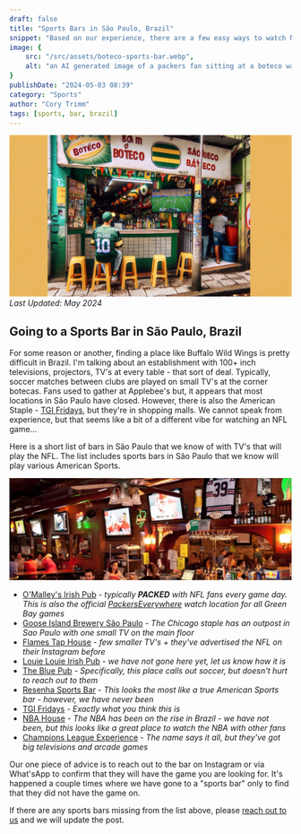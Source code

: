 ```yaml
---
draft: false
title: "Sports Bars in São Paulo, Brazil"
snippet: "Based on our experience, there are a few easy ways to watch NFL, NBA, and other sports while visiting Brazil."
image: {
    src: "/src/assets/boteco-sports-bar.webp",
    alt: "an AI generated image of a packers fan sitting at a boteco watching the game"
}
publishDate: "2024-05-03 08:39"
category: "Sports"
author: "Cory Trimm"
tags: [sports, bar, brazil]
---
```



![Photo of an AI generated outside view of a Boteco with a sports fan watching the television](../../assets/boteco-sports-bar.webp)
_Last Updated: May 2024_

## Going to a Sports Bar in São Paulo, Brazil
For some reason or another, finding a place like Buffalo Wild Wings is pretty difficult in Brazil. I'm talking about an establishment with 100+ inch televisions, projectors, TV's at every table - that sort of deal. Typically, soccer matches between clubs are played on small TV's at the corner botecas. Fans used to gather at Applebee's but, it appears that most locations in São Paulo have closed. However, there is also the American Staple - [TGI Fridays](https://www.google.com/maps/search/TGI+Fridays/@-23.6011142,-46.6829626,14z/data=!3m1!4b1?entry=ttu), but they're in shopping malls. We cannot speak from experience, but that seems like a bit of a different vibe for watching an NFL game...

Here is a short list of bars in São Paulo that we know of with TV's that will play the NFL. The list includes sports bars in São Paulo that we know will play various American Sports.

![the interior of o'malley's irish pub](../../assets/omalleys-interior.png)

- [O'Malley's Irish Pub](https://www.omalleysbar.net/) - _typically __PACKED__ with NFL fans every game day. This is also the official [PackersEverywhere](https://www.packerseverywhere.com/find-a-bar/bar-details/Index?id=dade858a-fa8f-6ce3-be09-ff000095b832) watch location for all Green Bay games_
- [Goose Island Brewery São Paulo](https://www.instagram.com/gooseislandsp/) - _The Chicago staple has an outpost in Sao Paulo with one small TV on the main floor_
- [Flames Tap House](https://www.instagram.com/flamestaphouse/) - _few smaller TV's + they've advertised the NFL on their Instagram before_
- [Louie Louie Irish Pub](https://www.google.com/maps/place/Louie+Louie+bar/@-23.5669222,-46.6689673,13.61z/data=!4m10!1m2!2m1!1ssports+bar,+sao+paulo!3m6!1s0x94ce50bf0d6a9373:0xd5d2f7a001bd7582!8m2!3d-23.6214099!4d-46.6886394!15sChVzcG9ydHMgYmFyLCBzYW8gcGF1bG9aFiIUc3BvcnRzIGJhciBzYW8gcGF1bG-SAQlpcmlzaF9wdWKaASNDaFpEU1VoTk1HOW5TMFZKUTBGblNVUkJPVGMyZGxKbkVBReABAA!16s%2Fg%2F1tdryfkn?entry=ttu) - _we have not gone here yet, let us know how it is_
- [The Blue Pub](https://www.google.com/maps/place/The+Blue+Pub/@-23.5631298,-46.691461,13z/data=!4m10!1m2!2m1!1ssports+bar,+sao+paulo!3m6!1s0x94ce59b7f5dbd095:0x8e95eaf51d622918!8m2!3d-23.5631298!4d-46.6502623!15sChVzcG9ydHMgYmFyLCBzYW8gcGF1bG9aFiIUc3BvcnRzIGJhciBzYW8gcGF1bG-SAQNiYXKaASRDaGREU1VoTk1HOW5TMFZKUTBGblNVUkhhbHBsYVhGblJSQULgAQA!16s%2Fg%2F1w15_ktp?entry=ttu) - _Specifically, this place calls out soccer, but doesn't hurt to reach out to them_
- [Resenha Sports Bar](https://www.google.com/maps/place/Resenha+Sports+Bar/@-23.5531014,-46.5634906,17z/data=!4m6!3m5!1s0x94ce5e85438d85c7:0xb8d5a338010ab0d2!8m2!3d-23.5529904!4d-46.563481!16s%2Fg%2F11fzf7v1zl?entry=ttu) - _This looks the most like a true American Sports bar - however, we have never been_
- [TGI Fridays](https://www.google.com/maps/search/TGI+Fridays/@-23.6011142,-46.6829626,14z/data=!3m1!4b1?entry=ttu) - _Exactly what you think this is_
- [NBA House](https://nbahouse.com.br/) - _The NBA has been on the rise in Brazil - we have not been, but this looks like a great place to watch the NBA with other fans_
- [Champions League Experience](http://www.championsexperience.com.br/) - _The name says it all, but they've got big televisions and arcade games_

Our one piece of advice is to reach out to the bar on Instagram or via What'sApp to confirm that they will have the game you are looking for. It's happened a couple times where we have gone to a "sports bar" only to find that they did not have the game on.

If there are any sports bars missing from the list above, please [reach out to us](/contact) and we will update the post.
